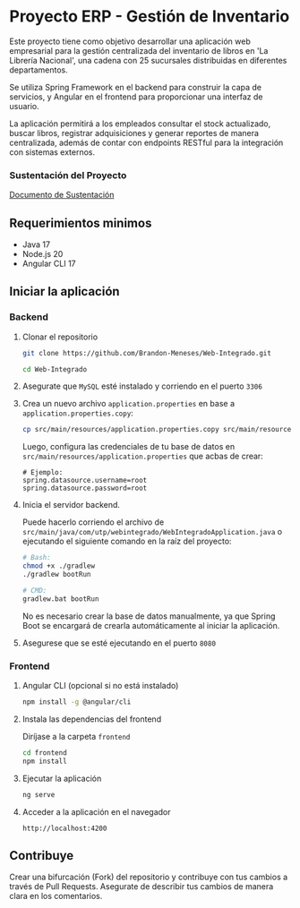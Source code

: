 # Proyecto ERP - Gestión de Inventario

Este proyecto tiene como objetivo desarrollar una aplicación web empresarial para la gestión centralizada del inventario de libros en 'La Librería Nacional', una cadena con 25 sucursales distribuidas en diferentes departamentos.

Se utiliza Spring Framework en el backend para construir la capa de servicios, y Angular en el frontend para proporcionar una interfaz de usuario. 

La aplicación permitirá a los empleados consultar el stock actualizado, buscar libros, registrar adquisiciones y generar reportes de manera centralizada, además de contar con endpoints RESTful para la integración con sistemas externos.

### Sustentación del Proyecto

[Documento de Sustentación](https://utpedupe-my.sharepoint.com/:w:/g/personal/u21315835_utp_edu_pe/EXMG4DOCZIFFppQ89Qh4DiAB6hJr6k-9oX3o0qfirQt58g?e=cpAYLz)

## Requerimientos minimos

- Java 17
- Node.js 20
- Angular CLI 17

## Iniciar la aplicación

### Backend

1. Clonar el repositorio
    ```bash
    git clone https://github.com/Brandon-Meneses/Web-Integrado.git

    cd Web-Integrado
    ```

2. Asegurate que `MySQL` esté instalado y corriendo en el puerto `3306`

3. Crea  un nuevo archivo `application.properties` en base a `application.properties.copy`:

    ```bash
    cp src/main/resources/application.properties.copy src/main/resources/application.properties
    ```

   Luego, configura las credenciales de tu base de datos en `src/main/resources/application.properties` que acbas de crear:

    ```properties
   # Ejemplo:
    spring.datasource.username=root
    spring.datasource.password=root
    ```

4. Inicia el servidor backend.
   
   Puede hacerlo corriendo el archivo de `src/main/java/com/utp/webintegrado/WebIntegradoApplication.java` o ejecutando el siguiente comando en la raíz del proyecto:
   
    ```bash
   # Bash:
   chmod +x ./gradlew
    ./gradlew bootRun
   
    # CMD:
    gradlew.bat bootRun
    ```

    No es necesario crear la base de datos manualmente, ya que Spring Boot se encargará de crearla automáticamente al iniciar la aplicación.

5. Asegurese que se esté ejecutando en el puerto `8080`
    

### Frontend

1. Angular CLI (opcional si no está instalado)
    ```bash
    npm install -g @angular/cli
    ```
2. Instala las dependencias del frontend
    
    Diríjase a la carpeta `frontend`
    ```bash
    cd frontend
    npm install
    ```
3. Ejecutar la aplicación
    ```bash
    ng serve
    ```
4. Acceder a la aplicación en el navegador
    ```
    http://localhost:4200
    ```

## Contribuye

Crear una bifurcación (Fork) del repositorio y contribuye con tus cambios a través de Pull Requests. Asegurate de describir tus cambios de manera clara en los comentarios.

